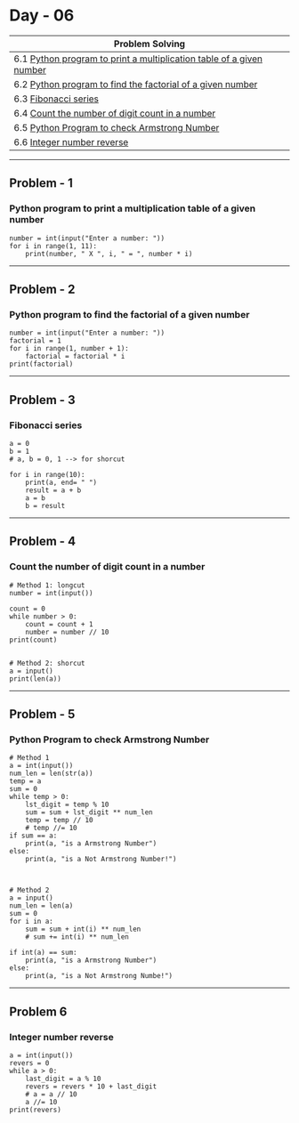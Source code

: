 # Day - 06

| Problem Solving                                                                       |
|---------------------------------------------------------------------------------------|
| 6.1 [Python program to print a multiplication table of a given number](#problem---1)  |
| 6.2 [Python program to find the factorial of a given number](#problem---2)            |
| 6.3 [Fibonacci series](#problem---3)                                                  |
| 6.4 [Count the number of digit count in a number](#problem---4)                       |
| 6.5 [Python Program to check Armstrong Number](#problem---5)                          |
| 6.6 [Integer number reverse](#problem-6)                                              |


---



##  Problem - 1
### Python program to print a multiplication table of a given number

    number = int(input("Enter a number: "))
    for i in range(1, 11):
        print(number, " X ", i, " = ", number * i)

---

## Problem - 2
### Python program to find the factorial of a given number

    number = int(input("Enter a number: "))
    factorial = 1
    for i in range(1, number + 1):
        factorial = factorial * i
    print(factorial)

---

## Problem - 3
### Fibonacci series

    a = 0
    b = 1
    # a, b = 0, 1 --> for shorcut 

    for i in range(10):
        print(a, end= " ")
        result = a + b
        a = b
        b = result

---

## Problem - 4
### Count the number of digit count in a number

    # Method 1: longcut
    number = int(input())

    count = 0
    while number > 0:
        count = count + 1
        number = number // 10
    print(count)


    # Method 2: shorcut
    a = input()
    print(len(a))


---

## Problem - 5
### Python Program to check Armstrong Number

    # Method 1
    a = int(input())
    num_len = len(str(a))
    temp = a
    sum = 0
    while temp > 0:
        lst_digit = temp % 10
        sum = sum + lst_digit ** num_len
        temp = temp // 10
        # temp //= 10
    if sum == a:
        print(a, "is a Armstrong Number")
    else:
        print(a, "is a Not Armstrong Number!")



    # Method 2
    a = input()
    num_len = len(a)
    sum = 0
    for i in a:
        sum = sum + int(i) ** num_len
        # sum += int(i) ** num_len

    if int(a) == sum:
        print(a, "is a Armstrong Number")
    else:
        print(a, "is a Not Armstrong Numbe!")

---

## Problem 6
### Integer number reverse

    a = int(input())
    revers = 0
    while a > 0:
        last_digit = a % 10
        revers = revers * 10 + last_digit
        # a = a // 10
        a //= 10
    print(revers)